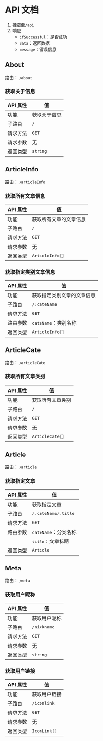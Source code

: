 # API 文档


1. 挂载至`/api`
2. 响应
    * `ifSuccessful`：是否成功
    * `data`：返回数据
    * `message`：错误信息

## About

路由： `/about`

### 获取关于信息

|API 属性|值|
|---|---|
|功能|获取关于信息|
|子路由|`/`|
|请求方法|`GET`|
|请求参数|无|
|返回类型|`string`|

## ArticleInfo
路由： `/articleInfo`

### 获取所有文章信息

|API 属性|值|
|---|---|
|功能|获取所有文章的文章信息|
|子路由|`/`|
|请求方法|`GET`|
|请求参数|无|
|返回类型|`ArticleInfo[]`|

### 获取指定类别文章信息

|API 属性|值|
|---|---|
|功能|获取指定类别文章的文章信息|
|子路由|`/:cateName`|
|请求方法|`GET`|
|路由参数|`cateName`：类别名称|
|返回类型|`ArticleInfo[]`|

## ArticleCate

路由： `/articleCate`

### 获取所有文章类别

|API 属性|值|
|---|---|
|功能|获取所有文章类别|
|子路由|`/`|
|请求方法|`GET`|
|请求参数|无|
|返回类型|`ArticleCate[]`|

## Article

路由： `/article`

### 获取指定文章

|API 属性|值|
|---|---|
|功能|获取指定文章|
|子路由|`/:cateName/:title`|
|请求方法|`GET`|
|路由参数|`cateName`：分类名称|
||`title`：文章标题|
|返回类型|`Article`|


## Meta

路由： `/meta`

### 获取用户昵称

|API 属性|值|
|---|---|
|功能|获取用户昵称|
|子路由|`/nickname`|
|请求方法|`GET`|
|请求参数|无|
|返回类型|`string`|

### 获取用户链接

|API 属性|值|
|---|---|
|功能|获取用户链接|
|子路由|`/iconlink`|
|请求方法|`GET`|
|请求参数|无|
|返回类型|`IconLink[]`|
